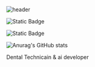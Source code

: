 ![header](https://capsule-render.vercel.app/api?type=wave&color=auto&height=300&section=header&text=Chohy0209&fontSize=80)

![Static Badge](https://img.shields.io/badge/instagram-blue?style=plastic&logo=instagram&link=https%3A%2F%2Fwww.instagram.com%2Fhanyeong_1112%2F)

![Static Badge](https://img.shields.io/badge/portfolio-violet?style=plastic&link=https://chohy0209.github.io/%2F)

![Anurag's GitHub stats](https://github-readme-stats.vercel.app/api?username=Chohy0209&show_icons=true&theme=radical)

Dental Technicain & ai developer
